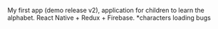 My first app (demo release v2), application for children to learn the alphabet. React Native + Redux + Firebase. 
  *characters loading bugs
